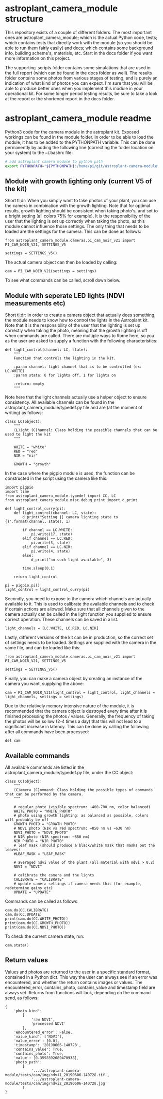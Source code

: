 # astroplant_camera_module structure
This repository exists of a couple of different folders. The most important ones are astroplant_camera_module; which is the actual Python code, tests; which contains tests that directly work with the module (so you should be able to run them fairly easily) and docs; which contains some background info, building scheme's, materials, etc. Start in the docs folder if you want more information on this project.

The supporting-scripts folder contains some simulations that are used in the full report (which can be found in the docs folder as well). The results folder contains some photos from various stages of testing, and is purely an indication of what kind of photos you can expect. I'm sure that you will be able to produce better ones when you implement this module in your operational kit. For some longer period testing results, be sure to take a look at the report or the shortened report in the docs folder.

# astroplant_camera_module readme
Python3 code for the camera module in the astroplant kit. Exposed workings can be found in the module folder. In order to be able to load the module, it has to be added to the PYTHONPATH variable. This can be done permanently by adding the following line (correcting the folder location on your system) to the ~/.bashrc file:
```bash
# add astroplant camera module to python path
export PYTHONPATH="${PYTHONPATH}:/home/pi/git/astroplant-camera-module"
```
## Module with growth lighting only (current V5 of the kit)
Short tl;dr:
When you simply want to take photos of your plant, you can use the camera in combination with the growth lighting. Note that for optimal results, growth lighting should be consistent when taking photo's, and set to a bright setting (all colors 75% for example). It is the responsibility of the user that the lighting is set up correctly when taking the photo, as this module cannot influence those settings. The only thing that needs to be loaded are the settings for the camera. This can be done as follows:
```python3
from astroplant_camera_module.cameras.pi_cam_noir_v21 import PI_CAM_NOIR_V21, SETTINGS_V5

settings = SETTINGS_V5()
```
The actual camera object can then be loaded by calling:
```python3
cam = PI_CAM_NOIR_V21(settings = settings)
```
To see what commands can be called, scroll down below.
## Module with seperate LED lights (NDVI measurements etc)
Short tl;dr:
In order to create a camera object that actually does something, the module needs to know how to control the lights in the Astroplant kit. Note that it is the responsibility of the user that the lighting is set up correctly when taking the photo, meaning that the growth lighting is off when commands are called. There are multiple ways to Rome here, so you as the user are asked to supply a function with the following characteristics:
```python3
def light_control(channel: LC, state):
    """
    Function that controls the lighting in the kit.

    :param channel: light channel that is to be controlled (ex: LC.WHITE)
    :param state: 0 for lights off, 1 for lights on

    :return: empty
    """
```
Note here that the light channels actually use a helper object to ensure consistency. All available channels can be found in the astroplant_camera_module/typedef.py file and are (at the moment of writing) as follows:
```python3
class LC(object):
    """
    (L)ight (C)hannel: Class holding the possible channels that can be used to light the kit
    """

    WHITE = "white"
    RED = "red"
    NIR = "nir"

    GROWTH = "growth"
```
In the case where the pigpio module is used, the function can be constructed in the script using the camera like this:
```python3
import pigpio
import time
from astroplant_camera_module.typedef import CC, LC
from astroplant_camera_module.misc.debug_print import d_print

def light_control_curry(pi):
    def light_control(channel: LC, state):
        d_print("Setting {} camera lighting state to {}".format(channel, state), 1)

        if channel == LC.WHITE:
            pi.write(17, state)
        elif channel == LC.RED:
            pi.write(3, state)
        elif channel == LC.NIR:
            pi.write(4, state)
        else:
            d_print("no such light available", 3)

        time.sleep(0.1)

    return light_control

pi = pigpio.pi()
light_control = light_control_curry(pi)
```
Secondly, you need to expose to the camera which channels are actually available to it. This is used to calibrate the available channels and to check if certain actions are allowed. Make sure that all channels given to the camera actually can be called in the light function you supplied to ensure correct operation. These channels can be saved in a list.
```python3
light_channels = [LC.WHITE, LC.RED, LC.NIR]
```
Lastly, different versions of the kit can be in production, so the correct set of settings needs to be loaded. Settings are supplied with the camera in the same file, and can be loaded like this:
```python3
from astroplant_camera_module.cameras.pi_cam_noir_v21 import PI_CAM_NOIR_V21, SETTINGS_V5

settings = SETTINGS_V5()
```
Finally, you can make a camera object by creating an instance of the camera you want, supplying the above:
```python3
cam = PI_CAM_NOIR_V21(light_control = light_control, light_channels = light_channels, settings = settings)
```
Due to the relatively memory intensive nature of the module, it is recommended that the camera object is destroyed every time after it is finished processing the photos / values. Generally, the frequency of taking the photos will be so low (2-4 times a day) that this will not lead to a significant increase in latency. This can be done by calling the following after all commands have been processed:
```python3
del cam
```
## Available commands
All available commands are listed in the astroplant_camera_module/typedef.py file, under the CC object:
```python3
class CC(object):
    """
    (C)amera (C)ommand: Class holding the possible types of commands that can be performed by the camera.
    """

    # regular photo (visible spectrum: ~400-700 nm, color balanced)
    WHITE_PHOTO = "WHITE_PHOTO"
    # photo using growth lighting: as balanced as possible, colors will probably be off
    GROWTH_PHOTO = "GROWTH_PHOTO"
    # NDVI photo (NIR vs red spectrum: ~850 nm vs ~630 nm)
    NDVI_PHOTO = "NDVI_PHOTO"
    # NIR photo (NIR spectrum: ~850 nm)
    NIR_PHOTO = "NIR_PHOTO"
    # leaf mask (should produce a black/white mask that masks out the leaves)
    #LEAF_MASK = "LEAF_MASK"

    # averaged ndvi value of the plant (all material with ndvi > 0.2)
    NDVI = "NDVI"

    # calibrate the camera and the lights
    CALIBRATE = "CALIBRATE"
    # update camera settings if camera needs this (for example, redetermine gains etc)
    UPDATE = "UPDATE"
```
Commands can be called as follows:
```python3
cam.do(CC.CALIBRATE)
cam.do(CC.UPDATE)
print(cam.do(CC.WHITE_PHOTO))
print(cam.do(CC.GROWTH_PHOTO))
print(cam.do(CC.NDVI_PHOTO))
```
To check the current camera state, run:
```python3
cam.state()
```
## Return values
Values and photos are returned to the user in a specific standard format, contained in a Python dict. This way the user can always see if an error was encountered, and whether the return contains images or values. The encountered_error, contains_photo, contains_value and timestamp field are always set. Returns from functions will look, depending on the command send, as follows:
```python3
{
    'photo_kind':
        [
            'raw NDVI',
            'processed NDVI'
        ],
    'encountered_error': False,
    'value_kind': ['NDVI'],
    'value_error': [0.0],
    'timestamp': '20190606-140728',
    'contains_value': True,
    'contains_photo': True,
    'value': [0.3598392680470938],
    'photo_path':
        [
            '.../astroplant-camera-module/tests/cam/img/ndvi1_20190606-140728.tif',
            '.../astroplant-camera-module/tests/cam/img/ndvi2_20190606-140728.jpg'
        ]
}
```
